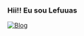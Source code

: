 ### Hii!! Eu sou Lefuuas
[![Blog](https://img.shields.io/badge/Instagram-E4405F?style=for-the-badge&logo=instagram&logoColor=white)](https://instagram.com)
